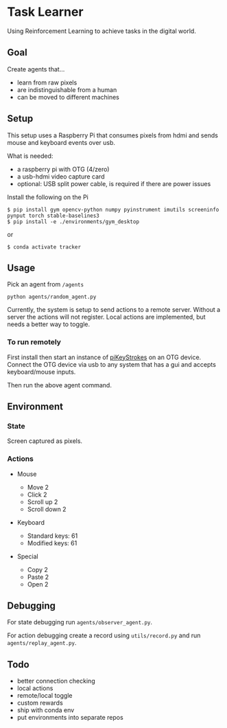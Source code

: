 # Task Learner
Using Reinforcement Learning to achieve tasks in the digital world.

## Goal
Create agents that...
- learn from raw pixels
- are indistinguishable from a human
- can be moved to different machines

## Setup

This setup uses a Raspberry Pi that consumes pixels from hdmi and sends mouse and keyboard events over usb.

What is needed:
- a raspberry pi with OTG (4/zero)
- a usb-hdmi video capture card
- optional: USB split power cable, is required if there are power issues

Install the following on the Pi
```
$ pip install gym opencv-python numpy pyinstrument imutils screeninfo pynput torch stable-baselines3 
$ pip install -e ./environments/gym_desktop 
```
or

```
$ conda activate tracker
```

## Usage
Pick an agent from `/agents`
```
python agents/random_agent.py
```
Currently, the system is setup to send actions to a remote server. Without a server the actions will not register. Local actions are implemented, but needs a better way to toggle.

### To run remotely
 First install then start an instance of [piKeyStrokes](https://github.com/lolotrgeek/piKeyStrokes/tree/remote) on an OTG device. Connect the OTG device via usb to any system that has a gui and accepts keyboard/mouse inputs.

 Then run the above agent command.

## Environment
### State
Screen captured as pixels.

### Actions
- Mouse
    - Move 2
    - Click 2
    - Scroll up 2 
    - Scroll down 2

- Keyboard
    - Standard keys: 61     
    - Modified keys: 61

- Special
    - Copy 2
    - Paste 2
    - Open 2

## Debugging
For state debugging run `agents/observer_agent.py`.

For action debugging create a record using `utils/record.py` and run `agents/replay_agent.py`.

## Todo
- better connection checking
- local actions
- remote/local toggle
- custom rewards
- ship with conda env
- put environments into separate repos
